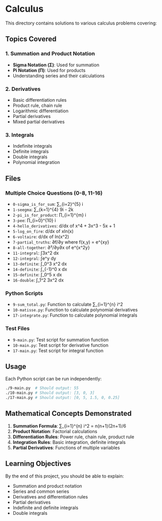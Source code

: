 # Calculus

This directory contains solutions to various calculus problems covering:

## Topics Covered

### 1. Summation and Product Notation
- **Sigma Notation (Σ)**: Used for summation
- **Pi Notation (Π)**: Used for products
- Understanding series and their calculations

### 2. Derivatives
- Basic differentiation rules
- Product rule, chain rule
- Logarithmic differentiation
- Partial derivatives
- Mixed partial derivatives

### 3. Integrals
- Indefinite integrals
- Definite integrals
- Double integrals
- Polynomial integration

## Files

### Multiple Choice Questions (0-8, 11-16)
- `0-sigma_is_for_sum`: ∑_{i=2}^{5} i
- `1-seegma`: ∑_{k=1}^{4} 9i - 2k
- `2-pi_is_for_product`: ∏_{i=1}^{m} i
- `3-pee`: ∏_{i=0}^{10} i
- `4-hello_derivatives`: d/dx of x^4 + 3x^3 - 5x + 1
- `5-log_on_fire`: d/dx of xln(x)
- `6-voltaire`: d/dx of ln(x^2)
- `7-partial_truths`: ∂f/∂y where f(x,y) = e^{xy}
- `8-all-together`: ∂²/∂y∂x of e^{x^2y}
- `11-integral`: ∫3x^2 dx
- `12-integral`: ∫e^y dy
- `13-definite`: ∫_0^3 x^2 dx
- `14-definite`: ∫_{-1}^0 x dx
- `15-definite`: ∫_0^5 x dx
- `16-double`: ∫_1^2 3x^2 dx

### Python Scripts
- `9-sum_total.py`: Function to calculate ∑_{i=1}^{n} i^2
- `10-matisse.py`: Function to calculate polynomial derivatives
- `17-integrate.py`: Function to calculate polynomial integrals

### Test Files
- `9-main.py`: Test script for summation function
- `10-main.py`: Test script for derivative function
- `17-main.py`: Test script for integral function

## Usage

Each Python script can be run independently:

```bash
./9-main.py  # Should output: 55
./10-main.py # Should output: [3, 0, 3]
./17-main.py # Should output: [0, 5, 1.5, 0, 0.25]
```

## Mathematical Concepts Demonstrated

1. **Summation Formula**: ∑_{i=1}^{n} i^2 = n(n+1)(2n+1)/6
2. **Product Notation**: Factorial calculations
3. **Differentiation Rules**: Power rule, chain rule, product rule
4. **Integration Rules**: Basic integration, definite integrals
5. **Partial Derivatives**: Functions of multiple variables

## Learning Objectives

By the end of this project, you should be able to explain:
- Summation and product notation
- Series and common series
- Derivatives and differentiation rules
- Partial derivatives
- Indefinite and definite integrals
- Double integrals
